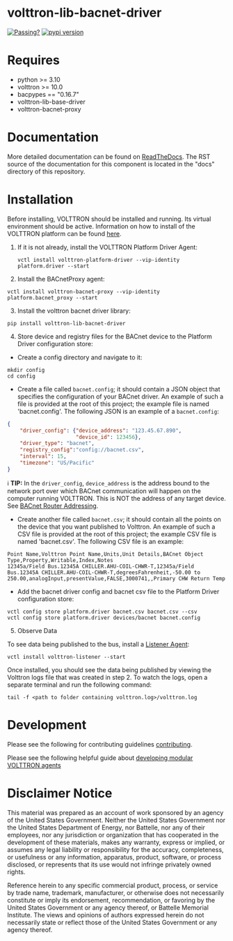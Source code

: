 # volttron-lib-bacnet-driver

[![Passing?](https://github.com/VOLTTRON/volttron-lib-bacnet-driver/actions/workflows/run-tests.yml/badge.svg)](https://github.com/VOLTTRON/volttron-lib-bacnet-driver/actions/workflows/run-tests.yml)
[![pypi version](https://img.shields.io/pypi/v/volttron-lib-bacnet-driver.svg)](https://pypi.org/project/volttron-lib-bacnet-driver/)

# Requires

* python >= 3.10
* volttron >= 10.0
* bacpypes == "0.16.7"
* volttron-lib-base-driver
* volttron-bacnet-proxy

# Documentation
More detailed documentation can be found on [ReadTheDocs](https://volttron.readthedocs.io/en/modular/). The RST source
of the documentation for this component is located in the "docs" directory of this repository.

# Installation

Before installing, VOLTTRON should be installed and running.  Its virtual environment should be active.
Information on how to install of the VOLTTRON platform can be found
[here](https://github.com/eclipse-volttron/volttron-core).

1. If it is not already, install the VOLTTRON Platform Driver Agent:

    ```shell
    vctl install volttron-platform-driver --vip-identity platform.driver --start
    ```

2. Install the BACnetProxy agent:

```shell
vctl install volttron-bacnet-proxy --vip-identity platform.bacnet_proxy --start
```

3. Install the volttron bacnet driver library:

```shell
pip install volttron-lib-bacnet-driver
```

4. Store device and registry files for the BACnet device to the Platform Driver configuration store:

* Create a config directory and navigate to it:

```shell
mkdir config
cd config
```

* Create a file called `bacnet.config`; it should contain a JSON object that specifies the configuration of your BACnet driver. An example of such a file is provided at the root of this project; the example file is named 'bacnet.config'. The following JSON is an example of a `bacnet.config`:

```json
{
    "driver_config": {"device_address": "123.45.67.890",
                      "device_id": 123456},
    "driver_type": "bacnet",
    "registry_config":"config://bacnet.csv",
    "interval": 15,
    "timezone": "US/Pacific"
}
```

 ℹ️ **TIP:** In the `driver_config`, `device_address` is the address bound to the network port over which BACnet communication will happen on the computer running VOLTTRON. This is NOT the address of any target device. See [BACnet Router Addressing](https://volttron.readthedocs.io/en/develop/agent-framework/driver-framework/bacnet/bacnet-router-addressing.html#bacnet-router-addressing).

* Create another file called `bacnet.csv`; it should contain all the points on the device that you want published to Volttron. An example of such a CSV file is provided at the root of this project; the example CSV file is named 'bacnet.csv'. The following CSV file is an example:

```csv
Point Name,Volttron Point Name,Units,Unit Details,BACnet Object Type,Property,Writable,Index,Notes
12345a/Field Bus.12345A CHILLER.AHU-COIL-CHWR-T,12345a/Field Bus.12345A CHILLER.AHU-COIL-CHWR-T,degreesFahrenheit,-50.00 to 250.00,analogInput,presentValue,FALSE,3000741,,Primary CHW Return Temp
```

* Add the bacnet driver config and bacnet csv file to the Platform Driver configuration store:

```
vctl config store platform.driver bacnet.csv bacnet.csv --csv
vctl config store platform.driver devices/bacnet bacnet.config
```

5. Observe Data

To see data being published to the bus, install a [Listener Agent](https://pypi.org/project/volttron-listener/):

```
vctl install volttron-listener --start
```

Once installed, you should see the data being published by viewing the Volttron logs file that was created in step 2.
To watch the logs, open a separate terminal and run the following command:

```
tail -f <path to folder containing volttron.log>/volttron.log
```

# Development

Please see the following for contributing guidelines [contributing](https://github.com/eclipse-volttron/volttron-core/blob/develop/CONTRIBUTING.md).

Please see the following helpful guide about [developing modular VOLTTRON agents](https://github.com/eclipse-volttron/volttron-core/blob/develop/DEVELOPING_ON_MODULAR.md)

# Disclaimer Notice

This material was prepared as an account of work sponsored by an agency of the
United States Government.  Neither the United States Government nor the United
States Department of Energy, nor Battelle, nor any of their employees, nor any
jurisdiction or organization that has cooperated in the development of these
materials, makes any warranty, express or implied, or assumes any legal
liability or responsibility for the accuracy, completeness, or usefulness or any
information, apparatus, product, software, or process disclosed, or represents
that its use would not infringe privately owned rights.

Reference herein to any specific commercial product, process, or service by
trade name, trademark, manufacturer, or otherwise does not necessarily
constitute or imply its endorsement, recommendation, or favoring by the United
States Government or any agency thereof, or Battelle Memorial Institute. The
views and opinions of authors expressed herein do not necessarily state or
reflect those of the United States Government or any agency thereof.

